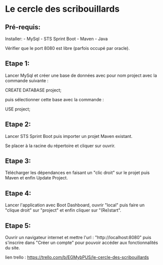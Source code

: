 # Le cercle des scribouillards

## Pré-requis:

Installer: 
	- MySql
	- STS Sprint Boot 
	- Maven
	- Java 
	 

Vérifier que le port 8080 est libre (parfois occupé par oracle). 

## Etape 1: 

Lancer MySql et créer une base de données avec pour nom project avec la commande suivante : 

CREATE DATABASE project; 

puis sélectionner cette base avec la commande : 

USE project; 

## Etape 2: 

Lancer STS Sprint Boot puis importer un projet Maven existant. 

Se placer à la racine du répertoire et cliquer sur ouvrir.

## Etape 3:

Télécharger les dépendances en faisant un "clic droit" sur le projet puis Maven et enfin Update Project.

## Etape 4: 

Lancer l'application avec Boot Dashboard, ouvrir "local" puis faire un "clique droit" sur "project" et enfin cliquer sur "(Re)start".

## Etape 5:

Ouvrir un navigateur internet et mettre l'url : "http://localhost:8080" puis s'inscrire dans "Créer un compte" pour pouvoir accéder aux fonctionnalités du site. 


lien trello : https://trello.com/b/EGMybPUS/le-cercle-des-scribouillards
